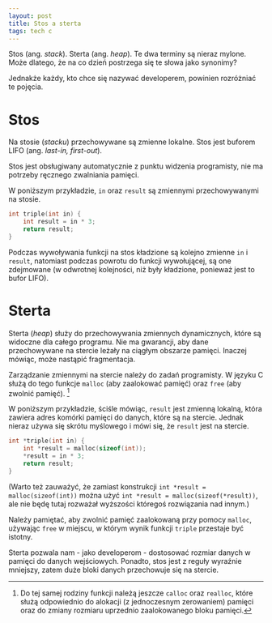 ```yaml
---
layout: post
title: Stos a sterta
tags: tech c
---
```


Stos (ang. _stack_). Sterta (ang. _heap_). Te dwa terminy są nieraz mylone. Może dlatego, że na co dzień postrzega się te słowa jako synonimy?

Jednakże każdy, kto chce się nazywać developerem, powinien rozróżniać te pojęcia.

# Stos

Na stosie (_stacku_) przechowywane są zmienne lokalne. Stos jest buforem LIFO (ang. _last-in, first-out_).

Stos jest obsługiwany automatycznie z punktu widzenia programisty, nie ma potrzeby ręcznego zwalniania pamięci.

W poniższym przykładzie, `in` oraz `result` są zmiennymi przechowywanymi na stosie.

```c
int triple(int in) {
    int result = in * 3;
    return result;
}
```

Podczas wywoływania funkcji na stos kładzione są kolejno zmienne `in` i `result`, natomiast podczas powrotu do funkcji wywołującej, są one zdejmowane (w odwrotnej kolejności, niż były kładzione, ponieważ jest to bufor LIFO).

# Sterta

Sterta (_heap_) służy do przechowywania zmiennych dynamicznych, które są widoczne dla całego programu. Nie ma gwarancji, aby dane przechowywane na stercie leżały na ciągłym obszarze pamięci. Inaczej mówiąc, może nastąpić fragmentacja.

Zarządzanie zmiennymi na stercie należy do zadań programisty. W języku C służą do tego funkcje `malloc` (aby zaalokować pamięć) oraz `free` (aby zwolnić pamięć). [^1]

[^1]: Do tej samej rodziny funkcji należą jeszcze `calloc` oraz `realloc`, które służą odpowiednio do alokacji (z jednoczesnym zerowaniem) pamięci oraz do zmiany rozmiaru uprzednio zaalokowanego bloku pamięci.

W poniższym przykładzie, ściśle mówiąc, `result` jest zmienną lokalną, która zawiera adres komórki pamięci do danych, które są na stercie. Jednak nieraz używa się skrótu myślowego i mówi się, że `result` jest na stercie.

```c
int *triple(int in) {
    int *result = malloc(sizeof(int));
    *result = in * 3;
    return result;
}
```

(Warto też zauważyć, że zamiast konstrukcji `int *result = malloc(sizeof(int))` można użyć `int *result = malloc(sizeof(*result))`, ale nie będę tutaj rozważał wyższości któregoś rozwiązania nad innym.)

Należy pamiętać, aby zwolnić pamięć zaalokowaną przy pomocy `malloc`, używając `free` w miejscu, w którym wynik funkcji `triple` przestaje być istotny.

Sterta pozwala nam - jako developerom - dostosować rozmiar danych w pamięci do danych wejściowych. Ponadto, stos jest z reguły wyraźnie mniejszy, zatem duże bloki danych przechowuje się na stercie.
